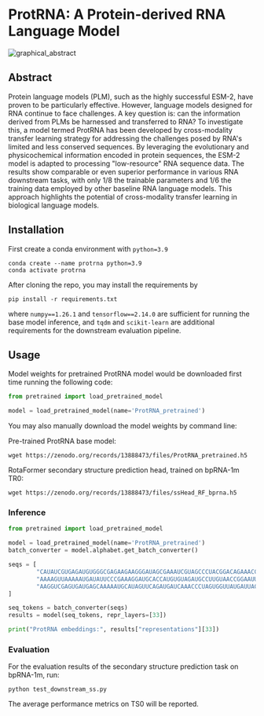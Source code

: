# ProtRNA: A Protein-derived RNA Language Model

![graphical_abstract](https://github.com/user-attachments/assets/5835a565-268a-426e-9266-5a257e40df35)

## Abstract
Protein language models (PLM), such as the highly successful ESM-2, have proven to be particularly effective. However, language models designed for RNA continue to face challenges. A key question is: can the information derived from PLMs be harnessed and transferred to RNA? To investigate this, a model termed ProtRNA has been developed by cross-modality transfer learning strategy for addressing the challenges posed by RNA's limited and less conserved sequences. By leveraging the evolutionary and physicochemical information encoded in protein sequences, the ESM-2 model is adapted to processing "low-resource" RNA sequence data. The results show comparable or even superior performance in various RNA downstream tasks, with only 1/8 the trainable parameters and 1/6 the training data employed by other baseline RNA language models. This approach highlights the potential of cross-modality transfer learning in biological language models.

## Installation

First create a conda environment with `python=3.9`
```
conda create --name protrna python=3.9
conda activate protrna
```

After cloning the repo, you may install the requirements by
```
pip install -r requirements.txt
```
where `numpy==1.26.1` and `tensorflow==2.14.0` are sufficient for running the base model inference, and `tqdm` and 
`scikit-learn` are additional requirements for the downstream evaluation pipeline.

## Usage

Model weights for pretrained ProtRNA model would be downloaded first time running the following code:

```python
from pretrained import load_pretrained_model

model = load_pretrained_model(name='ProtRNA_pretrained')
```

You may also manually download the model weights by command line:

Pre-trained ProtRNA base model:
```
wget https://zenodo.org/records/13888473/files/ProtRNA_pretrained.h5
```

RotaFormer secondary structure prediction head, trained on bpRNA-1m TR0:
```
wget https://zenodo.org/records/13888473/files/ssHead_RF_bprna.h5
```

### Inference

```python
from pretrained import load_pretrained_model

model = load_pretrained_model(name='ProtRNA_pretrained')
batch_converter = model.alphabet.get_batch_converter()

seqs = [
        "CAUAUCGUGAGAUGUGGGCGAGAAGAAGGGAUAGCGAAAUCGUAGCCCUACGGACAGAAACCUGAUAAUAAGGCGUGCAUGGCGGGUAAGUUGGCUUAAAGCAACGAAGCCCUAAAGGUAGCCGUAACCUAUGUGCGUAAAUUAGGAGGGUAGACGAGGAAAGAACACG",
        "AAAAGUUAAAAAUGAUAUUCCCGAAAGGAUGCACCAUGUGUAGAUGCCUUGUAACCGGAAUUGAAUGGGGGAAAAAGAAAUG",
        "AAGGUCGAGUGAUGAGCAAAAAUGCAUAGUUCAGAUGAUCAAACCCUAGUGGUUAUGAUUACUUUGAAUAAAUAGUCUUUCGCUCCUAACUGACGGCCUU",
]

seq_tokens = batch_converter(seqs)
results = model(seq_tokens, repr_layers=[33])

print("ProtRNA embeddings:", results["representations"][33])
```

### Evaluation

For the evaluation results of the secondary structure prediction task on bpRNA-1m, run:
```
python test_downstream_ss.py
```
The average performance metrics on TS0 will be reported.

